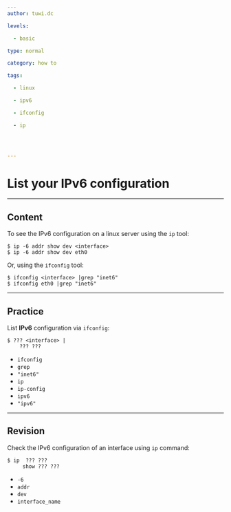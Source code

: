 ```yaml
---
author: tuwi.dc

levels:

  - basic

type: normal

category: how to

tags:

  - linux

  - ipv6

  - ifconfig

  - ip




---
```


# List your IPv6 configuration

---
## Content

To see the IPv6 configuration on a linux server using the `ip` tool:
```
$ ip -6 addr show dev <interface>
$ ip -6 addr show dev eth0
```
Or, using the `ifconfig` tool:
```
$ ifconfig <interface> |grep "inet6"
$ ifconfig eth0 |grep "inet6"
```

---
## Practice

List **IPv6** configuration via `ifconfig`:
```
$ ??? <interface> |
    ??? ???
```


* `ifconfig`
* `grep`
* `"inet6"`
* `ip`
* `ip-config`
* `ipv6`
* `"ipv6"`

---
## Revision

Check the IPv6 configuration of an interface using `ip` command:
```
$ ip  ??? ???
     show ??? ???
```

* `-6`
* `addr`
* `dev`
* `interface_name`

